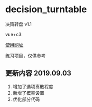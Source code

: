# decision_turntable
决策转盘 v1.1

vue+c3

[使用网址](http://how.55kai.top/)

练习项目，仅供参考  


## 更新内容 2019.09.03  
1. 增加了选项离散程度  
2. 新增了概率设置  
3. 优化部分代码  
